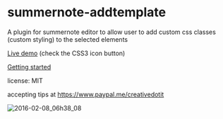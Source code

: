 # summernote-addtemplate
A plugin for summernote editor to allow user to add custom css classes (custom styling) to the selected elements 

[Live demo](https://jsfiddle.net/rastrano/dtgr5q29/) (check the CSS3 icon button)

[Getting started](https://github.com/creativeprogramming/summernote-addtemplate/wiki/) 

license: MIT

accepting tips at https://www.paypal.me/creativedotit 


![2016-02-08_06h38_08](https://cloud.githubusercontent.com/assets/954291/12879122/07e6edd0-ce2f-11e5-94f8-bd630fc7b07a.png)
